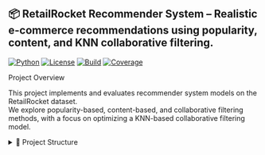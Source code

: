 ## 📦 RetailRocket Recommender System – Realistic e-commerce recommendations using popularity, content, and KNN collaborative filtering.

[![Python](https://img.shields.io/badge/python-3.11-blue)](https://www.python.org/)
[![License](https://img.shields.io/badge/license-MIT-green)](LICENSE)
[![Build](https://img.shields.io/badge/build-passing-brightgreen)](#)
[![Coverage](https://img.shields.io/badge/coverage-95%25-yellow)](#)

Project Overview

This project implements and evaluates recommender system models on the RetailRocket dataset.  
We explore popularity-based, content-based, and collaborative filtering methods, with a focus on optimizing a KNN-based collaborative filtering model.

<details>
<summary>📁 Project Structure</summary>

```text
retailrocket-recsys/
├── 📄 README.md
├── 📄 requirements.txt
├── 📄 .gitignore
├── 📁 data/
│   ├── 📁 raw/
│   │   ├── category_tree.csv
│   │   ├── ecommerce-dataset.zip
│   │   ├── item_properties_part1.csv
│   │   ├── item_properties_part2.csv
│   │   └── retailrocket_events.csv.gz
│   └── 📁 processed/
│       ├── df_filtered.pkl
│       ├── df_preprocessed.parquet
│       ├── events.parquet
│       ├── item_properties_encoded.pkl
│       ├── item_properties_wide.parquet
│       ├── reconstructed_events.parquet
│       └── session_lengths.csv
├── 📁 artifacts/
│   ├── 📁 embeddings/
│   │   ├── item_similarity_sub.npy
│   │   └── item_similarity_sub_items.csv
│   ├── 📁 indices/
│   └── 📁 models/
│       ├── knn_model.pkl
│       ├── knn_model_tuned.pkl
│       ├── popularity_model.parquet
│       ├── recommender_functions.pkl
│       └── model_evaluation_results.csv
├── 📁 notebooks/
│   ├── 01_eda.ipynb
│   ├── 02_deep_eda.ipynb
│   ├── 03_data_preprocessing_&_feature_eng.ipynb
│   ├── 04_model_building.ipynb
│   ├── 05_model_evaluation.ipynb
│   └── Documentation.ipynb
├── 📁 src/
│   ├── __init__.py
│   ├── prepare_data.py
│   ├── train_models.py
│   ├── evaluate_models.py
│   └── recommend.py
└── 📄 setup.sh


Dataset

RetailRocket e-commerce user interaction logs including clicks, cart additions, and orders.

Data Processing

- Filtered and preprocessed data stored in `data/processed/`
- User-wise train/test split to prevent leakage
- User-item interaction matrix creation for collaborative filtering

Models

- Popularity: Simple baseline recommending most popular items
- Content-Based: Item similarity based on precomputed embeddings
- Collaborative Filtering: KNN on user-item sparse matrix, tuned for best performance

Hyperparameter Tuning

- Grid search over `n_neighbors`, `algorithm`, and `metric` parameters for KNN
- Best model selected based on Mean Average Precision (MAP)

Evaluation Results

| Model                      | Precision@10 | Recall@10 | MAP    | NDCG   |
|----------------------------|--------------|-----------|--------|--------|
| Popularity Baseline         | 0.0015       | 0.0082    | 0.0037 | 0.0053 |
| Content-Based Filtering     | 0.0002       | 0.0008    | 0.0003 | 0.0005 |
| KNN Collaborative Filtering | 0.0217       | 0.1452.   |0.0720. |0.0950|

Usage Instructions

Local

1. Clone this repository  
2. Install dependencies:  
   ```bash
   pip install -r requirements.txt
3. Run notebooks from Step 1 through Step 5 sequentially to reproduce results

Future Work

* Real-time user profile updates

* Neural recommendation models

* Cold-start strategies

* Session-based recommendation approaches

Contact

Peter Obi
Email: peter@example.com
GitHub: github.com/peterobi
